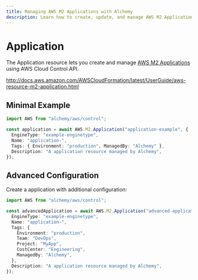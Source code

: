 ```yaml
---
title: Managing AWS M2 Applications with Alchemy
description: Learn how to create, update, and manage AWS M2 Applications using Alchemy Cloud Control.
---
```


# Application

The Application resource lets you create and manage [AWS M2 Applications](https://docs.aws.amazon.com/m2/latest/userguide/) using AWS Cloud Control API.

http://docs.aws.amazon.com/AWSCloudFormation/latest/UserGuide/aws-resource-m2-application.html

## Minimal Example

```ts
import AWS from "alchemy/aws/control";

const application = await AWS.M2.Application("application-example", {
  EngineType: "example-enginetype",
  Name: "application-",
  Tags: { Environment: "production", ManagedBy: "Alchemy" },
  Description: "A application resource managed by Alchemy",
});
```

## Advanced Configuration

Create a application with additional configuration:

```ts
import AWS from "alchemy/aws/control";

const advancedApplication = await AWS.M2.Application("advanced-application", {
  EngineType: "example-enginetype",
  Name: "application-",
  Tags: {
    Environment: "production",
    Team: "DevOps",
    Project: "MyApp",
    CostCenter: "Engineering",
    ManagedBy: "Alchemy",
  },
  Description: "A application resource managed by Alchemy",
});
```

